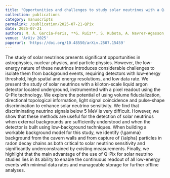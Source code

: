 ```yaml
---
title: "Opportunities and challenges to study solar neutrinos with a Q-Pix pixel readout"
collection: publications
category: manuscripts
permalink: /publication/2025-07-21-QPix
date: 2025-07-21
authors: M. Á. García-Peris, **G. Ruiz**, S. Kubota, A. Navrer-Agasson, G. V. Stenico, E. Gramellini, R. Guenette, J. Asaadi, J.B.R. Battat, V. A. Chirayath, E. Church, Z. Djurcic, A. C. Ezeribe, J. N. Gainer, G. Gansle, K. Keefe, N. Lane, C. Mauger, Y. Mei, F.M. Newcomer, D.R. Nygren, M. Rooks, P. Sau, O. Seidel, S. Söldner-Rembold, I. Tzoka, R. Van Berg
venue: 'ArXiv 2025'
paperurl: 'https://doi.org/10.48550/arXiv.2507.15459'
---
```


The study of solar neutrinos presents significant opportunities in astrophysics, nuclear physics, and particle physics. However, the low-energy nature of these neutrinos introduces considerable challenges to isolate them from background events, requiring detectors with low-energy threshold, high spatial and energy resolutions, and low data rate. We present the study of solar neutrinos with a kiloton-scale liquid argon detector located underground, instrumented with a pixel readout using the Q-Pix technology. We explore the potential of using volume fiducialization, directional topological information, light signal coincidence and pulse-shape discrimination to enhance solar neutrino sensitivity. We find that discriminating neutrino signals below 5 MeV is very difficult. However, we show that these methods are useful for the detection of solar neutrinos when external backgrounds are sufficiently understood and when the detector is built using low-background techniques. When building a workable background model for this study, we identify {\gamma} background from the cavern walls and from capture of {\alpha} particles in radon decay chains as both critical to solar neutrino sensitivity and significantly underconstrained by existing measurements. Finally, we highlight that the main advantage of the use of Q-Pix for solar neutrino studies lies in its ability to enable the continuous readout of all low-energy events with minimal data rates and manageable storage for further offline analyses.
